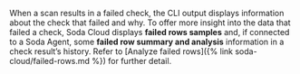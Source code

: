 When a scan results in a failed check, the CLI output displays information about the check that failed and why. To offer more insight into the data that failed a check, Soda Cloud displays **failed rows samples** and, if connected to a Soda Agent, some **failed row summary and analysis** information in a check result’s history. Refer to [Analyze failed rows]({% link soda-cloud/failed-rows.md %}) for further detail.